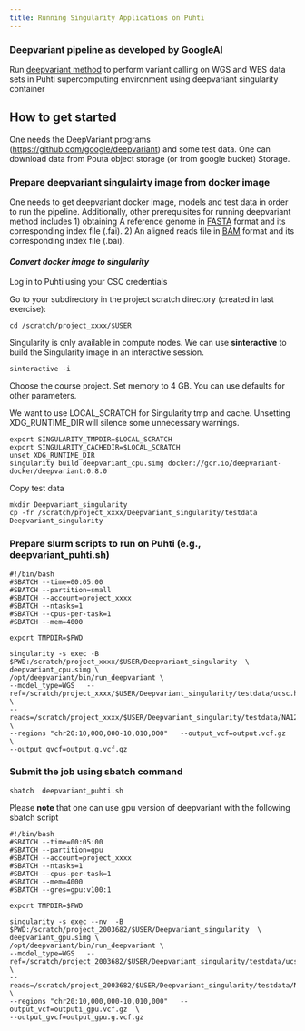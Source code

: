```yaml
---
title: Running Singularity Applications on Puhti
---
```


### Deepvariant pipeline as developed by GoogleAI ###
Run [deepvariant method](https://github.com/google/deepvariant)   to perform variant calling on WGS and WES data sets in Puhti supercomputing environment using deepvariant singularity container


## How to get started
One needs the DeepVariant programs (https://github.com/google/deepvariant) and some test data. One can download data from Pouta object storage  (or from google bucket)  Storage.

### Prepare deepvariant singulairty image from docker image

One needs to get deepvariant docker image, models and test data in order to run the pipeline. Additionally, other prerequisites for running deepvariant method includes 1) obtaining A reference genome in [FASTA](https://en.wikipedia.org/wiki/FASTA_format) format and its corresponding index file (.fai). 2) An aligned reads file in [BAM](http://genome.sph.umich.edu/wiki/BAM) format and its corresponding index file (.bai).

#### _Convert docker image to singularity_ ####

Log in to Puhti using your CSC credentials

Go to your subdirectory in the project scratch directory (created in last exercise):
```
cd /scratch/project_xxxx/$USER
```
Singularity is only available in compute nodes. We can use **sinteractive** to build the 
Singularity image in an interactive session.
```
sinteractive -i
```
Choose the course project. Set memory to 4 GB. You can use defaults for other parameters.

We want to use LOCAL_SCRATCH for Singularity tmp and cache. Unsetting XDG_RUNTIME_DIR will 
silence some unnecessary warnings.
```
export SINGULARITY_TMPDIR=$LOCAL_SCRATCH
export SINGULARITY_CACHEDIR=$LOCAL_SCRATCH
unset XDG_RUNTIME_DIR
singularity build deepvariant_cpu.simg docker://gcr.io/deepvariant-docker/deepvariant:0.8.0
```
Copy test data
```
mkdir Deepvariant_singularity 
cp -fr /scratch/project_xxxx/Deepvariant_singularity/testdata  Deepvariant_singularity

```

### Prepare slurm scripts to run on Puhti (e.g., deepvariant_puhti.sh)

```
#!/bin/bash
#SBATCH --time=00:05:00
#SBATCH --partition=small
#SBATCH --account=project_xxxx
#SBATCH --ntasks=1
#SBATCH --cpus-per-task=1
#SBATCH --mem=4000

export TMPDIR=$PWD

singularity -s exec -B $PWD:/scratch/project_xxxx/$USER/Deepvariant_singularity  \
deepvariant_cpu.simg \
/opt/deepvariant/bin/run_deepvariant \
--model_type=WGS   --ref=/scratch/project_xxxx/$USER/Deepvariant_singularity/testdata/ucsc.hg19.chr20.unittest.fasta \
--reads=/scratch/project_xxxx/$USER/Deepvariant_singularity/testdata/NA12878_S1.chr20.10_10p1mb.bam \
--regions "chr20:10,000,000-10,010,000"   --output_vcf=output.vcf.gz  \
--output_gvcf=output.g.vcf.gz
```

### Submit the job using sbatch command

```
sbatch  deepvariant_puhti.sh
```

Please **note** that one can use gpu version of deepvariant with the following sbatch script

```
#!/bin/bash
#SBATCH --time=00:05:00
#SBATCH --partition=gpu
#SBATCH --account=project_xxxx
#SBATCH --ntasks=1
#SBATCH --cpus-per-task=1
#SBATCH --mem=4000
#SBATCH --gres=gpu:v100:1

export TMPDIR=$PWD

singularity -s exec --nv  -B $PWD:/scratch/project_2003682/$USER/Deepvariant_singularity  \
deepvariant_gpu.simg \
/opt/deepvariant/bin/run_deepvariant \
--model_type=WGS   --ref=/scratch/project_2003682/$USER/Deepvariant_singularity/testdata/ucsc.hg19.chr20.unittest.fasta \
--reads=/scratch/project_2003682/$USER/Deepvariant_singularity/testdata/NA12878_S1.chr20.10_10p1mb.bam \
--regions "chr20:10,000,000-10,010,000"   --output_vcf=outputi_gpu.vcf.gz  \
--output_gvcf=output_gpu.g.vcf.gz

```
